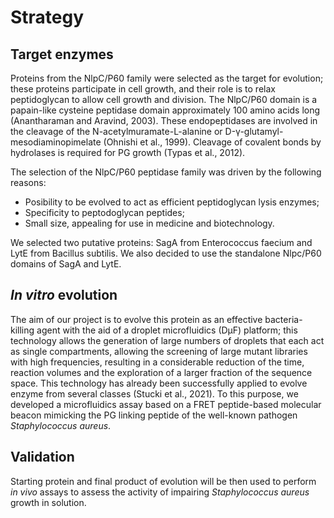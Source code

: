 # **Strategy**

## Target enzymes

Proteins from the NlpC/P60 family were selected as the target for evolution; these proteins participate in cell growth, and their role is to relax peptidoglycan to allow cell growth and division. The NlpC/P60 domain is a papain-like cysteine peptidase domain approximately 100 amino acids long (Anantharaman and Aravind, 2003). These endopeptidases are involved in the cleavage of the N-acetylmuramate-L-alanine or D-γ-glutamyl-mesodiaminopimelate (Ohnishi et al., 1999). Cleavage of covalent bonds by hydrolases is required for PG growth (Typas et al., 2012). 

The selection of the NlpC/P60 peptidase family was driven by the following reasons:

* Posibility to be evolved to act as efficient peptidoglycan lysis enzymes;
* Specificity to peptodoglycan peptides;
* Small size, appealing for use in medicine and biotechnology.

We selected two putative proteins: SagA from Enterococcus faecium and LytE from Bacillus subtilis. We also decided to use the standalone Nlpc/P60 domains of SagA and LytE.

## *In vitro* evolution

The aim of our project is to evolve this protein as an effective bacteria-killing agent with the aid of a droplet microfluidics (DµF) platform; this technology allows the generation of large numbers of droplets that each act as single compartments, allowing the screening of large mutant libraries with high frequencies, resulting in a considerable reduction of the time, reaction volumes and the exploration of a larger fraction of the sequence space. This technology has already been successfully applied to evolve enzyme from several classes (Stucki et al., 2021). To this purpose, we developed a microfluidics assay based on a FRET peptide-based molecular beacon mimicking the PG linking peptide of the well-known pathogen *Staphylococcus aureus*.

## Validation

Starting protein and final product of evolution will be then used to perform *in vivo* assays to assess the activity of impairing *Staphylococcus aureus* growth in solution.
